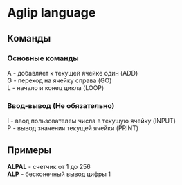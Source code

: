 # Aglip language

## Команды
### Основные команды
A - добавляет к текущей ячейке один (ADD)<br>
G - переход на ячейку справа (GO)<br>
L - начало и конец цикла (LOOP)
### Ввод-вывод (Не обязательно)
I - ввод пользователем числа в текущую ячейку (INPUT)<br>
P - вывод значения текущей ячейки (PRINT)

## Примеры
**ALPAL** - счетчик от 1 до 256<br>
**ALP** - бесконечный вывод цифры 1
